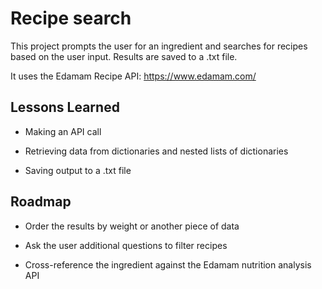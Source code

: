 
# Recipe search

This project prompts the user for an ingredient and searches for recipes based on the user input. Results are saved to a .txt file.

It uses the Edamam Recipe API: https://www.edamam.com/


## Lessons Learned

- Making an API call

- Retrieving data from dictionaries and nested lists of dictionaries

- Saving output to a .txt file
  
## Roadmap

- Order the results by weight or another piece of data

- Ask the user additional questions to filter recipes

- Cross-reference the ingredient against the Edamam nutrition analysis API